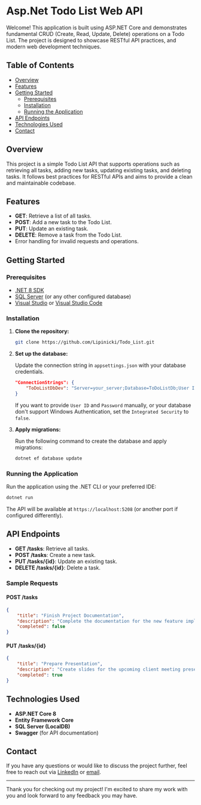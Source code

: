 # Asp.Net Todo List Web API

Welcome! This application is built using ASP.NET Core and demonstrates fundamental CRUD (Create, Read, Update, Delete) operations on a Todo List. The project is designed to showcase RESTful API practices, and modern web development techniques.

## Table of Contents

- [Overview](#overview)
- [Features](#features)
- [Getting Started](#getting-started)
  - [Prerequisites](#prerequisites)
  - [Installation](#installation)
  - [Running the Application](#running-the-application)
- [API Endpoints](#api-endpoints)
- [Technologies Used](#technologies-used)
- [Contact](#contact)

## Overview

This project is a simple Todo List API that supports operations such as retrieving all tasks, adding new tasks, updating existing tasks, and deleting tasks. It follows best practices for RESTful APIs and aims to provide a clean and maintainable codebase.

## Features

- **GET**: Retrieve a list of all tasks.
- **POST**: Add a new task to the Todo List.
- **PUT**: Update an existing task.
- **DELETE**: Remove a task from the Todo List.
- Error handling for invalid requests and operations.

## Getting Started

### Prerequisites

- [.NET 8 SDK](https://dotnet.microsoft.com/download)
- [SQL Server](https://www.microsoft.com/en-us/sql-server/sql-server-downloads) (or any other configured database)
- [Visual Studio](https://visualstudio.microsoft.com/) or [Visual Studio Code](https://code.visualstudio.com/)

### Installation

1. **Clone the repository:**

   ```bash
   git clone https://github.com/Lipinicki/Todo_List.git
   ```

2. **Set up the database:**

   Update the connection string in `appsettings.json` with your database credentials.

   ```json
   "ConnectionStrings": {
       "ToDoListDbDev": "Server=your_server;Database=ToDoListDb;User Id=your_user;Password=your_password; ..."
   }
   ```
   If you want to provide ```User ID``` and ```Password``` manually, or your database don't support Windows Authentication, set the ```Integrated Security``` to ```false```.

3. **Apply migrations:**

   Run the following command to create the database and apply migrations:

   ```bash
   dotnet ef database update
   ```

### Running the Application

Run the application using the .NET CLI or your preferred IDE:

```bash
dotnet run
```

The API will be available at `https://localhost:5208` (or another port if configured differently).

## API Endpoints

- **GET /tasks**: Retrieve all tasks.
- **POST /tasks**: Create a new task.
- **PUT /tasks/{id}**: Update an existing task.
- **DELETE /tasks/{id}**: Delete a task.

### Sample Requests

#### POST /tasks

```json
{
    "title": "Finish Project Documentation",
    "description": "Complete the documentation for the new feature implementation by Friday.",
    "completed": false
}
```

#### PUT /tasks/{id}

```json
{
    "title": "Prepare Presentation",
    "description": "Create slides for the upcoming client meeting presentation.",
    "completed": true
}
```

## Technologies Used

- **ASP.NET Core 8**
- **Entity Framework Core**
- **SQL Server (LocalDB)**
- **Swagger** (for API documentation)

## Contact

If you have any questions or would like to discuss the project further, feel free to reach out via [LinkedIn](https://www.linkedin.com/in/agostinhofelipe) or [email](mailto:agostinhofelipeneto@outlook.com).

---

Thank you for checking out my project! I'm excited to share my work with you and look forward to any feedback you may have.
